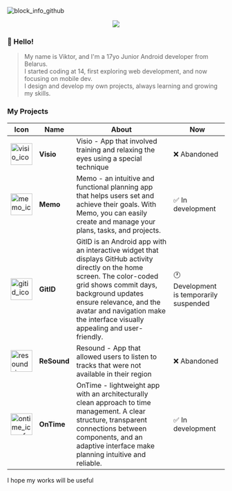 
![block_info_github](https://github.com/user-attachments/assets/6b803b3e-1bae-43b2-90f3-153252da85d5)

<p align="center">
  <img src="https://go-skill-icons.vercel.app/api/icons?i=figma,androidstudio,github,kotlin,gcp,android,chrome,api,gradle,microsoftcopilot,stackoverflow,git&theme=dark"/>
</p>

### 👋 Hello!

>My name is Viktor, and I'm a 17yo Junior Android developer from Belarus.  
>I started coding at 14, first exploring web development, and now focusing on mobile dev.  
>I design and develop my own projects, always learning and growing my skills.

### My Projects
| Icon | Name | About | Now | 
| ----------- | ----------- | ----------- | ----------- | 
| <img width="50" height="50" alt="visio_icon" src="https://github.com/user-attachments/assets/88540bb2-bc59-4b0c-a253-0eacbf85b513" />  | **Visio** | Visio - App that involved training and relaxing the eyes using a special technique  | ❌ Abandoned  | 
| <img width="50" height="50" alt="memo_icon" src="https://github.com/user-attachments/assets/079e227b-cb8b-4a05-939e-3fb3493e8ea6" />  | **Memo** | Memo - an intuitive and functional planning app that helps users set and achieve their goals. With Memo, you can easily create and manage your plans, tasks, and projects. | ✅ In development  | 
| <img width="50" height="50" alt="gitid_icon" src="https://github.com/user-attachments/assets/d27b61c3-dcf6-447a-8ed0-bf417677467d" />  | **GitID** | GitID is an Android app with an interactive widget that displays GitHub activity directly on the home screen. The color-coded grid shows commit days, background updates ensure relevance, and the avatar and navigation make the interface visually appealing and user-friendly. | 🕐 Development is temporarily suspended | 
| <img width="50" height="50" alt="resound_icon" src="https://github.com/user-attachments/assets/fe5c5504-05d5-4750-b819-05c75c236236" />  | **ReSound** | Resound - App that allowed users to listen to tracks that were not available in their region | ❌ Abandoned | 
| <img width="50" height="50" alt="ontime_icon_for_md" src="https://github.com/user-attachments/assets/47880010-52a7-4beb-97a6-49e1ed3989fd" />  | **OnTime** | OnTime - lightweight app with an architecturally clean approach to time management. A clear structure, transparent connections between components, and an adaptive interface make planning intuitive and reliable. | ✅ In development | 






I hope my works will be useful



